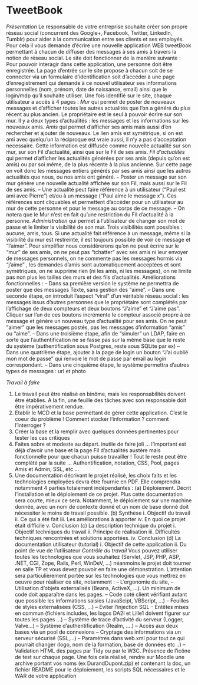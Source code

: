 # TweetBook
*Présentation*
Le responsable de votre entreprise souhaite créer son propre réseau social (concurrent des Google+, Facebook, Twitter,
LinkedIn, Tumblr) pour aider à la communication entre ses clients et ses employés. Pour cela il vous demande d’écrire
une nouvelle application WEB tweetBook permettant à chacun de diffuser des messages à ses amis à travers la notion
de réseau social. Le site doit fonctionner de la manière suivante :
Pour pouvoir interagir dans cette application, une personne doit être enregistrée. La page d’entrée sur le site propose à
chacun soit de se connecter via un formulaire d’identification soit d’accéder à une page d’enregistrement qui demande à
ce nouvel utilisateur ses informations personnelles (nom, prénom, date de naissance, email) ainsi que le login/mdp qu’il
souhaite utiliser.
Une fois identifié sur le site, chaque utilisateur a accès à 4 pages :
*Mur* qui permet de poster de nouveaux messages et d’afficher toutes les autres actualités que l’on a généré du plus récent
au plus ancien. Le propriétaire est le seul à pouvoir écrire sur son mur. Il y a deux types d’actualités : les messages
et les informations sur les nouveaux amis.
*Amis* qui permet d’afficher ses amis mais aussi d’en rechercher et ajouter de nouveaux. Le lien amis est symétrique, si
on est ami avec quelqu’un la réciproque est vraie aussi, il n’y a pas d’acceptation necessaire. Cette information est
diffusée comme nouvelle actualité sur son mur, sur son Fil d’actualité, ainsi que sur le Fil de ses amis.
*Fil d’actualités* qui permet d’afficher les actualités générées par ses amis (depuis qu’on est amis) ou par soi même, de la
plus récente à la plus ancienne. Sur cette page on voit donc les messages entiers générés par ses amis ainsi que les
autres actualités que nous, ou nos amis ont généré.
– Poster un message sur son mur génère une nouvelle actualité affichée sur son Fil, mais aussi sur le Fil de ses
amis.
– Une actualité peut faire référence à un utilisateur (“Paul est ami avec Pierre”) et/ou à un message (“Paul aime le
message x”). Ces références sont cliquables et permettent d’accéder pour un utilisateur au mur de cette personne
et pour le message au corps de ce message.
– On notera que le Mur n’est en fait qu’une restriction du Fil d’actualité à la personne.
*Administration* qui permet à l’utilisateur de changer son mot de passe et le limiter la visibilité de son mur. Trois visibilités
sont possibles : aucune, amis, tous. Si une actualité fait référence à un message, même si la visibilité du mur
est restreinte, il est toujours possible de voir ce message et “l’aimer”.
Pour simplifier nous considèrerons qu’on ne peut écrire sur le “mur” de ses amis, on ne peut pas “tchatter” avec ses amis
ni leur envoyer de messages personnels, on ne commente pas les messages hormis via “j’aime” , les demandes d’amis
sont automatiquement acceptées et sont symétriques, on ne supprime rien (ni les amis, ni les messages), on ne limite pas
non plus les tailles des murs et des fils d’actualités.
Améliorations fonctionnelles :
– Dans sa première version le système ne permettra de poster que des messages Texte, sans gestion des “aime”.
– Dans une seconde étape, on introduit l’aspect “viral” d’un véritable réseau social : les messages issus d’autres personnes
que le propriétaire sont complétés par l’affichage de deux compteurs et deux boutons “J’aime” et “J’aime pas”. Cliquer
sur l’un de ces boutons incrémente le compteur associé propre à ce message et génère un nouveau type d’actualité pour
ses amis. On ne peut “aimer” que les messages postés, pas les messages d’information “amis” ou “aime”.
– Dans une troisième étape, afin de “simuler” un LDAP, faire en sorte que l’authentification ne se fasse pas sur la même
base que le reste du système (authentification sous Postgres, reste sous SQLite par ex)
– Dans une quatrième étape, ajouter à la page de login un bouton “J’ai oublié mon mot de passe” qui renvoie le mot de
passe par email au login correspondant.
– Dans une cinquième étape, le système permettra d’autres types de messages : url et photo

*Travail à faire*
1. Le travail peut être réalisé en binôme, mais les responsabilités doivent être établies. A la fin, une feuille des tâches
avec son responsable doit être impérativement rendue.
2. Etablir le MCD et la base permettant de gérer cette application. C’est le coeur du problème ! Comment stocker
l’information ? comment l’interroger ?
3. Créer la base et la remplir avec quelques données pertinentes pour tester les cas critiques
4. Faites sobre et modeste au départ. inutile de faire joli ... l’important est déjà d’avoir une base et la page Fil
d’actualités austère mais fonctionnelle pour que chacun puisse travailler ! Tout le reste peut être complété par
la suite ... Authentification, notation, CSS, Pool, pages Amis et Admin, SSL, etc ...
1. Une documentation décrivant le projet réalisé, les choix faits et les technologies employées devra être fournie en
PDF. Elle comprendra notamment 4 parties totalement indépendantes :
(a) Déploiement. Décrit l’installation et le déploiement de ce projet. Plus cette documentation sera courte, mieux
ce sera. Notamment, le déploiement sur une machine donnée, avec un nom de contexte donné et un nom de
base donné doit nécessiter le moins de travail possible.
(b) Synthèse
i. Objectif du travail
ii. Ce qui a été fait
iii. Les améliorations à apporter
iv. En quoi ce projet était difficile
v. Conclusion
(c) La description technique du projet
i. Objectif techniques du travail
ii. Principe de réalisation
iii. Difficultés techniques rencontrées et solutions apportées.
iv. Conclusion
(d) La documentation utilisateur (tutorial)
i. Objectif de cette application
ii. Du point de vue de l’utilisateur
*Contrôle du travail*
Vous pouvez utiliser toutes les technologies que vous souhaitez (Servlet, JSP, PHP, ASP, .NET, CGI, Zope, Rails, Perl,
WinDeV, ...) néanmoins le projet doit tourner en salle TP et vous devez pouvoir en faire une démonstration. L’attention
sera particulièrement portée sur les technologies que vous mettrez en oeuvre pour réaliser ce site, notamment :
– L’ergonomie du site,
– Utilisation d’objets externalisés (Beans, ActiveX, ...). Un minimum de code doit apparaître dans les pages.
– Code coté client vérifiant autant que possible les informations saisies (JavaScipt, VBScript, ...)
– Feuilles de styles externalisées (CSS, ...)
– Eviter l’injection SQL
– Entêtes mises en commun (fichiers includes, les logos DA2I et Lille1 doivent figurer sur toutes les pages ...)
– Système de trace d’activité du serveur (Logger, Valve...)
– Système d’authentification (Realm, ....)
– Accès aux deux bases via un pool de connexions
– Cryptage des informations via un serveur sécurisé (SSL,...)
– Paramètres dans web.xml pour tout ce qui pourrait changer (logo, nom de la formation, base de données etc ..)
– Validation HTML des pages par Tidy ou par le W3C. Présence de l’icône de test sur chaque page.
Une fois cela réalisé, rendre sur Moodle une archive portant vos noms (ex DurandDupont.zip) et contenant la doc,
un fichier README pour le déploiement, les scripts SQL nécessaires et le WAR de votre application